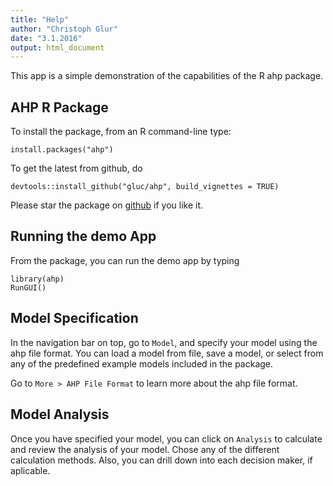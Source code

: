 ```yaml
---
title: "Help"
author: "Christoph Glur"
date: "3.1.2016"
output: html_document
---
```


This app is a simple demonstration of the capabilities of the R ahp package. 

## AHP R Package

To install the package, from an R command-line type:

```
install.packages("ahp")
```

To get the latest from github, do

```
devtools::install_github("gluc/ahp", build_vignettes = TRUE)
```

Please star the package on [github](http://github.com/gluc/ahp/) if you like it.

## Running the demo App

From the package, you can run the demo app by typing

```
library(ahp)
RunGUI()
```

## Model Specification

In the navigation bar on top, go to `Model`, and specify your model using the ahp file format. You can load a model from file, save a model, or select from any of the predefined example models included in the package.

Go to `More > AHP File Format` to learn more about the ahp file format.

## Model Analysis

Once you have specified your model, you can click on `Analysis` to calculate and review the analysis of your model. Chose any of the different calculation methods. Also, you can drill down into each decision maker, if aplicable. 

